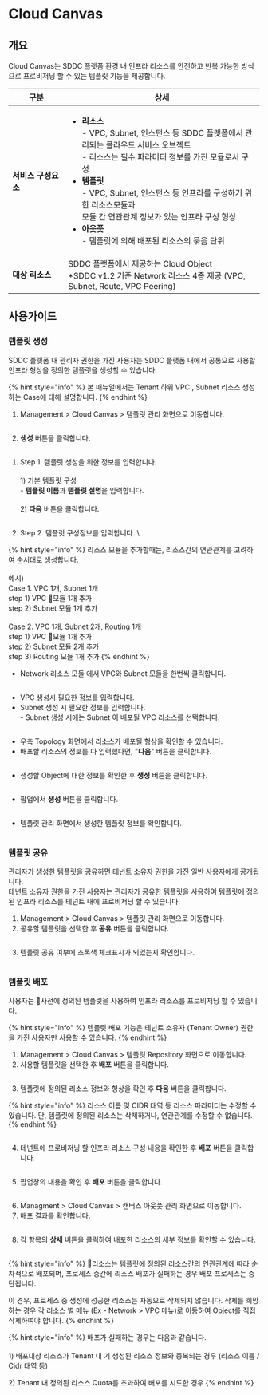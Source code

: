 # Cloud Canvas

## 개요

Cloud Canvas는 SDDC 플랫폼 환경 내 인프라 리소스를 안전하고 반복 가능한 방식으로 프로비저닝 할 수 있는 템플릿 기능을 제공합니다.

<table><thead><tr><th width="162">구분</th><th width="612">상세</th></tr></thead><tbody><tr><td><h4 id="id-sddcblueprint-2">서비스 구성요소</h4></td><td><ul><li><strong>리소스</strong><br> - VPC, Subnet, 인스턴스 등 SDDC 플랫폼에서 관리되는 클라우드 서비스 오브젝트<br> - 리소스는 필수 파라미터 정보를 가진 모듈로서 구성</li><li><strong>템플릿</strong> <br> - VPC, Subnet, 인스턴스 등 인프라를 구성하기 위한 리소스모듈과 <br>모듈 간 연관관계 정보가 있는 인프라 구성 형상</li><li><strong>아웃풋</strong><br> - 템플릿에 의해 배포된 리소스의 묶음 단위</li></ul></td></tr><tr><td><strong>대상 리소스</strong></td><td>SDDC 플랫폼에서 제공하는 Cloud Object<br> *SDDC v1.2 기준 Network 리소스 4종 제공 (VPC, Subnet, Route, VPC Peering)</td></tr></tbody></table>







&#x20;&#x20;

## 사용가이드

### 템플릿 생성

SDDC 플랫폼 내 관리자 권한을 가진 사용자는 SDDC 플랫폼 내에서 공통으로 사용할 인프라 형상을 정의한 템플릿을 생성할 수 있습니다.&#x20;

{% hint style="info" %}
본 매뉴얼에서는 Tenant 하위 VPC , Subnet 리소스 생성하는 Case에 대해 설명합니다.
{% endhint %}

1. Management > Cloud Canvas > 템플릿 관리 화면으로 이동합니다.

<figure><img src="../.gitbook/assets/image (670).png" alt=""><figcaption></figcaption></figure>



2. **생성** 버튼을 클릭합니다.

<figure><img src="../.gitbook/assets/image (671).png" alt=""><figcaption></figcaption></figure>



1. Step 1. 템플릿 생성을 위한 정보를 입력합니다. \
   \
   1\) 기본 템플릿 구성\
   &#x20;  \- **템플릿 이름**과 **템플릿 설명**을 입력합니다.\
   \
   2\) **다음** 버튼을 클릭합니다.

<figure><img src="../.gitbook/assets/image (672).png" alt=""><figcaption></figcaption></figure>

2. Step 2. 템플릿 구성정보를 입력합니다. \


{% hint style="info" %}
리소스 모듈을 추가할때는, 리소스간의 연관관계를 고려하여 순서대로 생성합니다.\
\
예시) \
Case 1. VPC 1개, Subnet 1개\
&#x20;    step 1) VPC 모듈 1개 추가\
&#x20;    step 2) Subnet 모듈 1개 추가\
\
Case 2. VPC 1개, Subnet 2개, Routing 1개\
&#x20;    step 1) VPC 모듈 1개 추가\
&#x20;    step 2) Subnet 모듈 2개 추가 \
&#x20;    step 3) Routing 모듈 1개 추가
{% endhint %}

* Network 리소스 모듈 에서 VPC와 Subnet 모듈을 한번씩 클릭합니다.

<figure><img src="../.gitbook/assets/image (674).png" alt=""><figcaption></figcaption></figure>

* VPC 생성시 필요한 정보를 입력합니다.&#x20;
* Subnet 생성 시 필요한 정보를 입력합니다.\
  &#x20;\- Subnet 생성 시에는 Subnet 이 배포될 VPC 리소스를 선택합니다.

<figure><img src="../.gitbook/assets/image (675).png" alt=""><figcaption></figcaption></figure>

* 우측 Topology 화면에서 리소스가 배포될 형상을 확인할 수 있습니다.
* 배포할 리소스의 정보를 다 입력했다면, "**다음**" 버튼을 클릭합니다.

<figure><img src="../.gitbook/assets/image (676).png" alt=""><figcaption></figcaption></figure>

* 생성할 Object에 대한 정보를 확인한 후 **생성** 버튼을 클릭합니다.

<figure><img src="../.gitbook/assets/image (677).png" alt=""><figcaption></figcaption></figure>

* 팝업에서 **생성** 버튼을 클릭합니다.

<figure><img src="../.gitbook/assets/image (678).png" alt=""><figcaption></figcaption></figure>



* 템플릿 관리 화면에서 생성한 템플릿 정보를 확인합니다.

<figure><img src="../.gitbook/assets/image (679).png" alt=""><figcaption></figcaption></figure>













### 템플릿 공유

관리자가 생성한 템플릿을 공유하면 테넌트 소유자 권한을 가진 일반 사용자에게 공개됩니다. \
테넌트 소유자 권한을 가진 사용자는 관리자가 공유한 템플릿을 사용하여 템플릿에 정의된 인프라 리소스를 테넌트 내에 프로비저닝 할 수 있습니다.



1. Management > Cloud Canvas > 템플릿 관리 화면으로 이동합니다.
2. 공유할 템플릿을 선택한 후 **공유** 버튼을 클릭합니다.

<figure><img src="../.gitbook/assets/image (680).png" alt=""><figcaption></figcaption></figure>

3. 템플릿 공유 여부에 초록색 체크표시가 되었는지 확인합니다.

<figure><img src="../.gitbook/assets/image (9) (1).png" alt=""><figcaption></figcaption></figure>





### 템플릿 배포

사용자는 사전에 정의된 템플릿을 사용하여 인프라 리소스를 프로비저닝 할 수 있습니다.

{% hint style="info" %}
템플릿 배포 기능은 테넌트 소유자 (Tenant Owner) 권한을 가진 사용자만 사용할 수 있습니다.
{% endhint %}



1. Management > Cloud Canvas > 템플릿 Repository 화면으로 이동합니다.
2. 사용할 템플릿을 선택한 후 **배포** 버튼을 클릭합니다.

<figure><img src="../.gitbook/assets/image (681).png" alt=""><figcaption></figcaption></figure>



3. 템플릿에 정의된 리소스 정보와 형상을 확인 후 **다음** 버튼을 클릭합니다.

{% hint style="info" %}
리소스 이름 및 CIDR 대역 등 리소스 파라미터는 수정할 수 있습니다. 단, 템플릿에 정의된 리소스는 삭제하거나, 연관관계를 수정할 수 없습니다.
{% endhint %}

<figure><img src="../.gitbook/assets/image (682).png" alt=""><figcaption></figcaption></figure>



4. 테넌트에 프로비저닝 할 인프라 리소스 구성 내용을 확인한 후 **배포** 버튼을 클릭합니다.

<figure><img src="../.gitbook/assets/image (684).png" alt=""><figcaption></figcaption></figure>

5. 팝업창의 내용을 확인 후 **배포** 버튼을 클릭합니다.

<figure><img src="../.gitbook/assets/image (686).png" alt=""><figcaption></figcaption></figure>





6. Managment > Cloud Canvas > 캔버스 아웃풋 관리 화면으로 이동합니다.
7. 배포 결과를 확인합니다.

<figure><img src="../.gitbook/assets/image (687).png" alt=""><figcaption></figcaption></figure>

8. 각 항목의 **상세** 버튼을 클릭하여 배포한 리소스의 세부 정보를 확인할 수 있습니다.

<figure><img src="../.gitbook/assets/image (688).png" alt=""><figcaption></figcaption></figure>



{% hint style="info" %}
리소스는 템플릿에 정의된 리소스간의 연관관계에 따라 순차적으로 배포되며, 프로세스 중간에 리소스 배포가 실패하는 경우 배포 프로세스는 중단됩니다.&#x20;

이 경우, 프로세스 중 생성에 성공한 리소스는 자동으로 삭제되지 않습니다. 삭제를 희망하는 경우 각 리소스 별 메뉴  (Ex - Network > VPC 메뉴)로 이동하여 Object를 직접 삭제하여야 합니다.
{% endhint %}

{% hint style="info" %}
배포가 실패하는 경우는 다음과 같습니다.\
\
1\)  배포대상 리소스가 Tenant 내 기 생성된 리소스 정보와 중복되는 경우 (리소스 이름 / Cidr 대역 등)

2\) Tenant 내 정의된 리소스 Quota를 초과하여 배포를 시도한 경우
{% endhint %}



